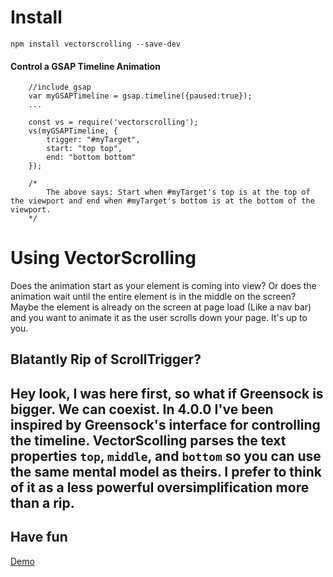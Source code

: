 Install
==============================
	npm install vectorscrolling --save-dev


#### Control a GSAP Timeline Animation ####
```
	//include gsap
	var myGSAPTimeline = gsap.timeline({paused:true});
	...

	const vs = require('vectorscrolling');
	vs(myGSAPTimeline, {
		trigger: "#myTarget",
		start: "top top",
		end: "bottom bottom"
	});

	/*
		The above says: Start when #myTarget's top is at the top of the viewport and end when #myTarget's bottom is at the bottom of the viewport.
	*/
```	

Using VectorScrolling
==============================
Does the animation start as your element is coming into view? Or does the animation wait until the entire element is in the middle on the screen? Maybe the element is already on the screen at page load (Like a nav bar) and you want to animate it as the user scrolls down your page. It's up to you.

Blatantly Rip of ScrollTrigger?
---
Hey look, I was here first, so what if Greensock is bigger. We can coexist. In 4.0.0 I've been inspired by Greensock's interface for controlling the timeline. VectorScolling parses the text properties `top`, `middle`, and `bottom` so you can use the same mental model as theirs. I prefer to think of it as a less powerful oversimplification more than a rip.
---

Have fun
---
[Demo](https://codepen.io/motionharvest/pen/rNwwRxX)
